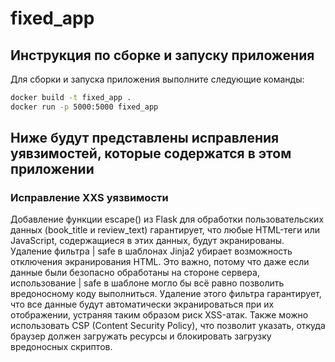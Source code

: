 # fixed_app

## Инструкция по сборке и запуску приложения

Для сборки и запуска приложения выполните следующие команды:

```bash
docker build -t fixed_app .
docker run -p 5000:5000 fixed_app
```
## Ниже будут представлены исправления уявзимостей, которые содержатся в этом приложении
### Исправление XXS уязвимости
   Добавление функции escape() из Flask для обработки пользовательских данных (book_title и review_text) гарантирует, что любые HTML-теги или JavaScript, содержащиеся в этих данных, будут экранированы. Удаление фильтра | safe в шаблонах Jinja2 убирает возможность отключения экранирования HTML. Это важно, потому что даже если данные были безопасно обработаны на стороне сервера, использование | safe в шаблоне могло бы всё равно позволить вредоносному коду выполниться. Удаление этого фильтра гарантирует, что все данные будут автоматически экранироваться при их отображении, устраняя таким образом риск XSS-атак.
   Также можно использовать CSP (Content Security Policy), что позволит указать, откуда браузер должен загружать ресурсы и блокировать загрузку вредоносных скриптов.
